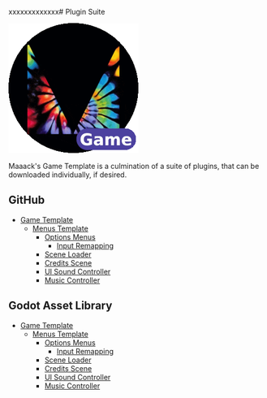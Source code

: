 xxxxxxxxxxxxx# Plugin Suite

![Plugins Suite](../media/maaacks-plugin-suite-256x256.gif)

Maaack's Game Template is a culmination of a suite of plugins, that can be downloaded individually, if desired.

## GitHub

- [Game Template](https://github.com/Maaack/Godot-Game-Template)
	- [Menus Template](https://github.com/Maaack/Godot-Menus-Template)
		- [Options Menus](https://github.com/Maaack/Godot-Options-Menus)
			- [Input Remapping](https://github.com/Maaack/Godot-Input-Remapping)
		- [Scene Loader](https://github.com/Maaack/Godot-Scene-Loader)
		- [Credits Scene](https://github.com/Maaack/Godot-Credits-Scene)
		- [UI Sound Controller](https://github.com/Maaack/Godot-UI-Sound-Controller)
		- [Music Controller](https://github.com/Maaack/Godot-Music-Controller)

## Godot Asset Library

- [Game Template](https://godotengine.org/asset-library/asset/2709)
	- [Menus Template](https://godotengine.org/asset-library/asset/2899)
		- [Options Menus](https://godotengine.org/asset-library/asset/3058)
			- [Input Remapping](https://godotengine.org/asset-library/asset/4051)
		- [Scene Loader](https://godotengine.org/asset-library/asset/2896)
		- [Credits Scene](https://godotengine.org/asset-library/asset/2932)
		- [UI Sound Controller](https://godotengine.org/asset-library/asset/2897)
		- [Music Controller](https://godotengine.org/asset-library/asset/2898)
